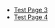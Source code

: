 -   [Test Page 3](<./New Section 2/Test Page 3.md>)
-   [Test Page 4](<./New Section 2/Test Page 4.md>)